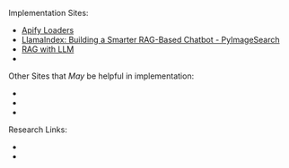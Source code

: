 Implementation Sites:
* [Apify Loaders](https://llamahub.ai/l/readers/llama-index-readers-apify)
* [LlamaIndex: Building a Smarter RAG-Based Chatbot - PyImageSearch](https://pyimagesearch.com/2024/09/02/llamaindex-building-a-smarter-rag-based-chatbot/)
* [RAG with LLM](https://medium.com/towards-data-science/genai-with-python-rag-with-llm-complete-tutorial-c276dda6707b)
* 

Other Sites that _May_ be helpful in implementation:
* [](https://www.kaggle.com/code/markishere/day-2-document-q-a-with-rag)
* [](https://llamahub.ai/l/llms/llama-index-llms-anthropic?from=llms)
* [](https://docs.llamaindex.ai/en/stable/module_guides/loading/connector/)



Research Links:
* [](https://www.justthink.ai/blog/the-evolution-and-history-of-ai-chatbots)
* 

